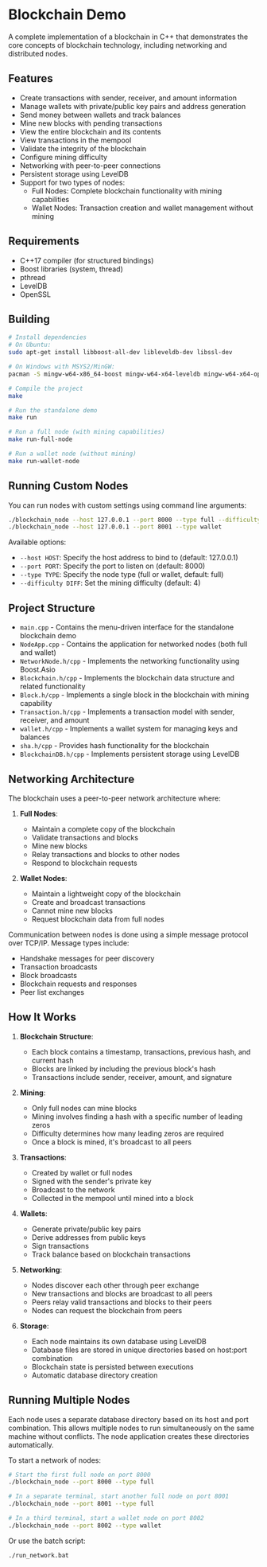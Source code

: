 # Blockchain Demo

A complete implementation of a blockchain in C++ that demonstrates the core concepts of blockchain technology, including networking and distributed nodes.

## Features

- Create transactions with sender, receiver, and amount information
- Manage wallets with private/public key pairs and address generation
- Send money between wallets and track balances
- Mine new blocks with pending transactions
- View the entire blockchain and its contents
- View transactions in the mempool
- Validate the integrity of the blockchain
- Configure mining difficulty
- Networking with peer-to-peer connections
- Persistent storage using LevelDB
- Support for two types of nodes:
  - Full Nodes: Complete blockchain functionality with mining capabilities
  - Wallet Nodes: Transaction creation and wallet management without mining

## Requirements

- C++17 compiler (for structured bindings)
- Boost libraries (system, thread)
- pthread
- LevelDB
- OpenSSL

## Building

```bash
# Install dependencies
# On Ubuntu:
sudo apt-get install libboost-all-dev libleveldb-dev libssl-dev

# On Windows with MSYS2/MinGW:
pacman -S mingw-w64-x86_64-boost mingw-w64-x64-leveldb mingw-w64-x64-openssl

# Compile the project
make

# Run the standalone demo
make run

# Run a full node (with mining capabilities)
make run-full-node

# Run a wallet node (without mining)
make run-wallet-node
```

## Running Custom Nodes

You can run nodes with custom settings using command line arguments:

```bash
./blockchain_node --host 127.0.0.1 --port 8000 --type full --difficulty 4
./blockchain_node --host 127.0.0.1 --port 8001 --type wallet
```

Available options:
- `--host HOST`: Specify the host address to bind to (default: 127.0.0.1)
- `--port PORT`: Specify the port to listen on (default: 8000)
- `--type TYPE`: Specify the node type (full or wallet, default: full)
- `--difficulty DIFF`: Set the mining difficulty (default: 4)

## Project Structure

- `main.cpp` - Contains the menu-driven interface for the standalone blockchain demo
- `NodeApp.cpp` - Contains the application for networked nodes (both full and wallet)
- `NetworkNode.h/cpp` - Implements the networking functionality using Boost.Asio
- `Blockchain.h/cpp` - Implements the blockchain data structure and related functionality
- `Block.h/cpp` - Implements a single block in the blockchain with mining capability
- `Transaction.h/cpp` - Implements a transaction model with sender, receiver, and amount
- `wallet.h/cpp` - Implements a wallet system for managing keys and balances
- `sha.h/cpp` - Provides hash functionality for the blockchain
- `BlockchainDB.h/cpp` - Implements persistent storage using LevelDB

## Networking Architecture

The blockchain uses a peer-to-peer network architecture where:

1. **Full Nodes**:
   - Maintain a complete copy of the blockchain
   - Validate transactions and blocks
   - Mine new blocks
   - Relay transactions and blocks to other nodes
   - Respond to blockchain requests

2. **Wallet Nodes**:
   - Maintain a lightweight copy of the blockchain
   - Create and broadcast transactions
   - Cannot mine new blocks
   - Request blockchain data from full nodes

Communication between nodes is done using a simple message protocol over TCP/IP. Message types include:
- Handshake messages for peer discovery
- Transaction broadcasts
- Block broadcasts
- Blockchain requests and responses
- Peer list exchanges

## How It Works

1. **Blockchain Structure**:
   - Each block contains a timestamp, transactions, previous hash, and current hash
   - Blocks are linked by including the previous block's hash
   - Transactions include sender, receiver, amount, and signature

2. **Mining**:
   - Only full nodes can mine blocks
   - Mining involves finding a hash with a specific number of leading zeros
   - Difficulty determines how many leading zeros are required
   - Once a block is mined, it's broadcast to all peers

3. **Transactions**:
   - Created by wallet or full nodes
   - Signed with the sender's private key
   - Broadcast to the network
   - Collected in the mempool until mined into a block

4. **Wallets**:
   - Generate private/public key pairs
   - Derive addresses from public keys
   - Sign transactions
   - Track balance based on blockchain transactions

5. **Networking**:
   - Nodes discover each other through peer exchange
   - New transactions and blocks are broadcast to all peers
   - Peers relay valid transactions and blocks to their peers
   - Nodes can request the blockchain from peers 

6. **Storage**:
   - Each node maintains its own database using LevelDB
   - Database files are stored in unique directories based on host:port combination
   - Blockchain state is persisted between executions
   - Automatic database directory creation

## Running Multiple Nodes

Each node uses a separate database directory based on its host and port combination. This allows multiple nodes to run simultaneously on the same machine without conflicts. The node application creates these directories automatically.

To start a network of nodes:
```bash
# Start the first full node on port 8000
./blockchain_node --port 8000 --type full

# In a separate terminal, start another full node on port 8001
./blockchain_node --port 8001 --type full

# In a third terminal, start a wallet node on port 8002
./blockchain_node --port 8002 --type wallet
```

Or use the batch script:
```bash
./run_network.bat
``` 